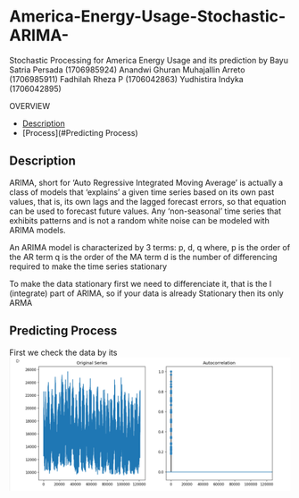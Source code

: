 # America-Energy-Usage-Stochastic-ARIMA-
Stochastic Processing for America Energy Usage and its prediction
by
Bayu Satria Persada              (1706985924)
Anandwi Ghuran Muhajallin Arreto (1706985911)
Fadhilah Rheza P                 (1706042863) 
Yudhistira Indyka                (1706042895)

OVERVIEW

* [Description](#Description)
* [Process](#Predicting Process)

## Description

ARIMA, short for ‘Auto Regressive Integrated Moving Average’ is actually a class of models that ‘explains’ a given time series based on its own past values, that is, its own lags and the lagged forecast errors, so that equation can be used to forecast future values. Any ‘non-seasonal’ time series that exhibits patterns and is not a random white noise can be modeled with ARIMA models.

An ARIMA model is characterized by 3 terms: p, d, q 
where,
p is the order of the AR term
q is the order of the MA term
d is the number of differencing required to make the time series stationary

To make the data stationary first we need to differenciate it, that is the I (integrate) part of ARIMA, so if your data is already Stationary then its only ARMA

## Predicting Process

First we check the data by its
![test](https://github.com/Bayusatriapersada/America-Energy-Usage-Stochastic-ARIMA-/blob/master/Image/ACF%20Autocorellating.png)
